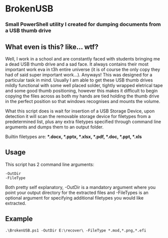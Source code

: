 # BrokenUSB
### Small PowerShell utility I created for dumping documents from a USB thumb drive

## What even is this? like... wtf?
Well, I work in a school and are constantly faced with students bringing me a dead USB thumb drive and a sad face. It always contains their most important work eva in t3h entire universe (it is of course the only copy they had of said super important work...). Anyways! This was designed for a particular task in mind. Usually I am able to get these USB thumb drives mildly functional with some well placed solder, tightly wrapped eletrical tape and some good thumb positioning, however this makes it difficult to begin copying the files across as both my hands are tied holding the thumb drive in the perfect position so that windows recognises and mounts the volume.

What this script does is wait for insertion of a USB Storage Device, upon detection it will scan the removable storage device for filetypes from a predetermined list, plus any extra filetypes specified through command line arguments and dumps them to an output folder.

Builtin filetypes are: **\*.docx, \*.pptx, \*.xlsx, \*.pdf, \*.doc, \*.ppt, \*.xls**

## Usage

This script has 2 command line arguments:
```
-OutDir
-FileType
```

Both pretty self explanatory, -OutDir is a mandatory argument where you point your output directory for the extracted files and -FileTypes is an optional argument for specifying additional filetypes you would like extracted.

## Example
```
.\BrokenUSB.ps1 -OutDir E:\recover\ -FileType *.mod,*.png,*.efi
```

